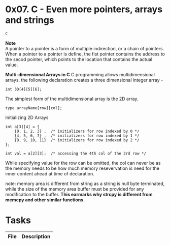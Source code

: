 # 0x07. C - Even more pointers, arrays and strings
`C`

**Note**  
A pointer to a pointer is a form of multiple indirection, or a chain of pointers. When a pointer to a pointer is define, the fist pointer contains the address to the secod pointer, which points to the location that contains the actual value.

**Multi-dimensional Arrays in C**
C programming allows multidimensional arrays. the following declaration creates a three dimensional integer array -
```
int 3D[4][5][6];
```
The simplest form of the multidimensional array is the 2D array.
```
type arrayName[row][col];
```
Initializing 2D Arrays
```
int a[3][4] = {
    {0, 1, 2, 3} ,	/* initializers for row indexed by 0 */
    {4, 5, 6, 7} ,	/* initializers for row indexed by 1 */
    {8, 9, 10, 11}	/* initializers for row indexed by 2 */
};

int val = a[2][3];	/* accessing the 4th col of the 3rd row */
```
While specifying value for the row can be omitted, the col can never be as the memory needs to be how much memory resevervation is need for the inner content ahead at time of declaration.

note: memory area is different from string as a string is null byte terminated, while the size of the memory area buffer must be provided for any modification to the buffer. **This earmarks why strcpy is different from memcpy and other similar functions.**

# Tasks
| File | Description |
|------|-------------|
